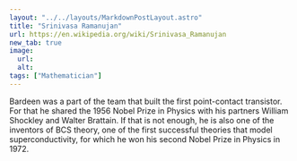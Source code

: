 ```yaml
---
layout: "../../layouts/MarkdownPostLayout.astro"
title: "Srinivasa Ramanujan"
url: https://en.wikipedia.org/wiki/Srinivasa_Ramanujan
new_tab: true
image:
  url:
  alt:
tags: ["Mathematician"]
---
```


Bardeen was a part of the team that built the first point-contact transistor. For that he shared the 1956 Nobel Prize in Physics with his partners William Shockley and Walter Brattain. If that is not enough, he is also one of the inventors of BCS theory, one of the first successful theories that model superconductivity, for which he won his second Nobel Prize in Physics in 1972.

